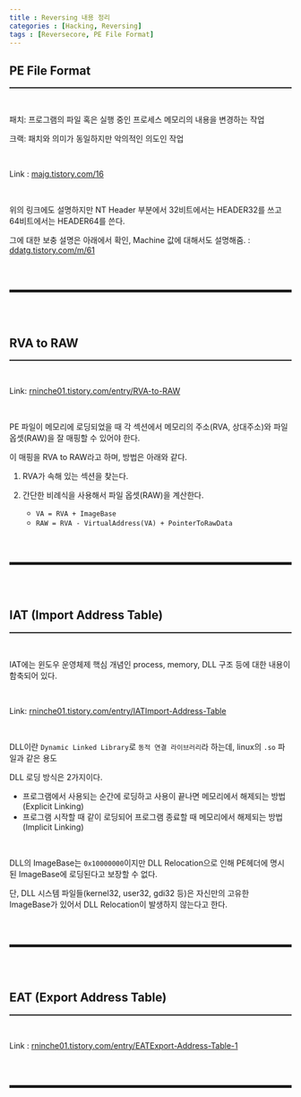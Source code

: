 ```yaml
---
title : Reversing 내용 정리
categories : [Hacking, Reversing]
tags : [Reversecore, PE File Format]
---
```


## PE File Format
<hr style="border-top: 1px solid;"><br>

패치: 프로그램의 파일 혹은 실행 중인 프로세스 메모리의 내용을 변경하는 작업

크랙: 패치와 의미가 동일하지만 악의적인 의도인 작업

<br>

Link
: <a href="https://majg.tistory.com/16" target="_blank">majg.tistory.com/16</a>

<br>

위의 링크에도 설명하지만 NT Header 부분에서 32비트에서는 HEADER32를 쓰고 64비트에서는 HEADER64를 쓴다.

그에 대한 보충 설명은 아래에서 확인, Machine 값에 대해서도 설명해줌.
: <a href="https://ddatg.tistory.com/m/61" target="_blank">ddatg.tistory.com/m/61</a>

<br><br>
<hr style="border: 2px solid;">
<br><br>

## RVA to RAW
<hr style="border-top: 1px solid;"><br>

Link: <a href="https://rninche01.tistory.com/entry/RVA-to-RAW" target="_blank">rninche01.tistory.com/entry/RVA-to-RAW</a>

<br>

PE 파일이 메모리에 로딩되었을 때 각 섹션에서 메모리의 주소(RVA, 상대주소)와 파일 옵셋(RAW)을 잘 매핑할 수 있어야 한다.

이 매핑을 RVA to RAW라고 하며, 방법은 아래와 같다.


1. RVA가 속해 있는 섹션을 찾는다.

2. 간단한 비례식을 사용해서 파일 옵셋(RAW)을 계산한다.
    + ```VA = RVA + ImageBase```
    + ```RAW = RVA - VirtualAddress(VA) + PointerToRawData```

<br><br>
<hr style="border: 2px solid;">
<br><br>

## IAT (Import Address Table)
<hr style="border-top: 1px solid;"><br>

IAT에는 윈도우 운영체제 핵심 개념인 process, memory, DLL 구조 등에 대한 내용이 함축되어 있다.

<br>

Link: <a href="https://rninche01.tistory.com/entry/IATImport-Address-Table" target="_blank">rninche01.tistory.com/entry/IATImport-Address-Table</a>

<br>

DLL이란 ```Dynamic Linked Library```로 ```동적 연결 라이브러리```라 하는데, linux의 ```.so``` 파일과 같은 용도

DLL 로딩 방식은 2가지이다.
+ 프로그램에서 사용되는 순간에 로딩하고 사용이 끝나면 메모리에서 해제되는 방법(Explicit Linking)
+ 프로그램 시작할 때 같이 로딩되어 프로그램 종료할 때 메모리에서 해제되는 방법(Implicit Linking)

<br>

DLL의 ImageBase는 ```0x10000000```이지만 DLL Relocation으로 인해 PE헤더에 명시된 ImageBase에 로딩된다고 보장할 수 없다.

단, DLL 시스템 파일들(kernel32, user32, gdi32 등)은 자신만의 고유한 ImageBase가 있어서 DLL Relocation이 발생하지 않는다고 한다.

<br><br>
<hr style="border: 2px solid;">
<br><br>

## EAT (Export Address Table)
<hr style="border-top: 1px solid;"><br>

Link
: <a href="https://rninche01.tistory.com/entry/EATExport-Address-Table-1" target="_blank">rninche01.tistory.com/entry/EATExport-Address-Table-1</a>

<br><br>
<hr style="border: 2px solid;">
<br><br>